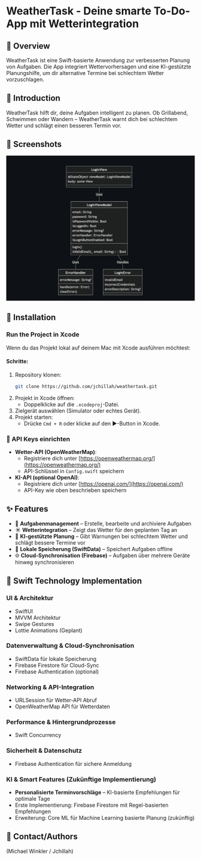 # WeatherTask - Deine smarte To-Do-App mit Wetterintegration

## 🌱 Overview

WeatherTask ist eine Swift-basierte Anwendung zur verbesserten Planung von Aufgaben. Die App integriert Wettervorhersagen und eine KI-gestützte Planungshilfe, um dir alternative Termine bei schlechtem Wetter vorzuschlagen.

## 📝 Introduction

WeatherTask hilft dir, deine Aufgaben intelligent zu planen. Ob Grillabend, Schwimmen oder Wandern – WeatherTask warnt dich bei schlechtem Wetter und schlägt einen besseren Termin vor.

## 🌄 Screenshots

![LoginView/LoginViewModel KlassenDiagramm](./screenshots/KlassenDiagrammLoginView.png)


## 🔄 Installation

### Run the Project in Xcode

Wenn du das Projekt lokal auf deinem Mac mit Xcode ausführen möchtest:

#### Schritte:

1. Repository klonen:
   ```bash
   git clone https://github.com/jchillah/weathertask.git
   ```
2. Projekt in Xcode öffnen:
   - Doppelklicke auf die `.xcodeproj`-Datei.
3. Zielgerät auswählen (Simulator oder echtes Gerät).
4. Projekt starten:
   - Drücke `Cmd + R` oder klicke auf den ▶️-Button in Xcode.

### 📑 API Keys einrichten

- **Wetter-API (OpenWeatherMap)**:
  - Registriere dich unter [https://openweathermap.org/](https://openweathermap.org/)
  - API-Schlüssel in `Config.swift` speichern
- **KI-API (optional OpenAI)**:
  - Registriere dich unter [https://openai.com/](https://openai.com/)
  - API-Key wie oben beschrieben speichern

## ✨ Features

- 📅 **Aufgabenmanagement** – Erstelle, bearbeite und archiviere Aufgaben
- ☀️ **Wetterintegration** – Zeigt das Wetter für den geplanten Tag an
- 🧠 **KI-gestützte Planung** – Gibt Warnungen bei schlechtem Wetter und schlägt bessere Termine vor
- 💾 **Lokale Speicherung (SwiftData)** – Speichert Aufgaben offline
- 🌐 **Cloud-Synchronisation (Firebase)** – Aufgaben über mehrere Geräte hinweg synchronisieren

## 🚀 Swift Technology Implementation

### UI & Architektur

- SwiftUI
- MVVM Architektur
- Swipe Gestures
- Lottie Animations (Geplant)

### Datenverwaltung & Cloud-Synchronisation

- SwiftData für lokale Speicherung
- Firebase Firestore für Cloud-Sync
- Firebase Authentication (optional)

### Networking & API-Integration

- URLSession für Wetter-API Abruf
- OpenWeatherMap API für Wetterdaten

### Performance & Hintergrundprozesse

- Swift Concurrency

### Sicherheit & Datenschutz

- Firebase Authentication für sichere Anmeldung

### KI & Smart Features (Zukünftige Implementierung)

- **Personalisierte Terminvorschläge** – KI-basierte Empfehlungen für optimale Tage
- Erste Implementierung: Firebase Firestore mit Regel-basierten Empfehlungen
- Erweiterung: Core ML für Machine Learning basierte Planung (zukünftig)

## 👤 Contact/Authors

(Michael Winkler / Jchillah)


